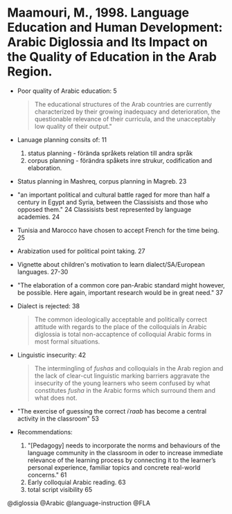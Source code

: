 # Maamouri, M., 1998. Language Education and Human Development: Arabic Diglossia and Its Impact on the Quality of Education in the Arab Region. 

- Poor quality of Arabic education: 5

  > The educational structures of the Arab countries are currently characterized by their growing inadequacy and deterioration, the questionable relevance of their curricula, and the unacceptably low quality of their output."

- Lanuage planning consits of: 11
  1. status planning - förända språkets relation till andra språk
  2. corpus planning - förändra spåkets inre strukur, codification and elaboration.

- Status planning in Mashreq, corpus planning in Magreb. 23

- "an important political and cultural battle raged for more than half a century in Egypt and Syria, between the Classisists and those who opposed them." 24 Classisists best represented by language academies. 24

- Tunisia and Marocco have chosen to accept French for the time being. 25

- Arabization used for political point taking. 27

- Vignette about children's motivation to learn dialect/SA/European languages. 27-30

- "The elaboration of a common core pan-Arabic standard might however, be possible. Here again, important research would be in great need." 37

- Dialect is rejected: 38

  > The common ideologically acceptable and politically correct attitude with regards to the place of the colloquials in Arabic diglossia is total non-accaptence of colloquial Arabic forms in most formal situations. 

- Linguistic insecurity: 42

  > The intermingling of *fushas* and colloquials in the Arab region and the lack of clear-cut linguistic marking barriers aggravate the insecurity of the young learners who seem confused by what constitutes *fusha* in the Arabic forms which surround them and what does not.

- "The exercise of guessing the correct *iʿraab* has become a central activity in the classroom" 53

- Recommendations: 
  1. "[Pedagogy] needs to incorporate the norms and behaviours of the language community in the classroom in oder to increase immediate relevance of the learning process by connecting it to the learner’s personal experience, familiar topics and concrete real-world concerns." 61
  2. Early colloquial Arabic reading. 63
  3. total script visibility 65

@diglossia
@Arabic
@language-instruction
@FLA
